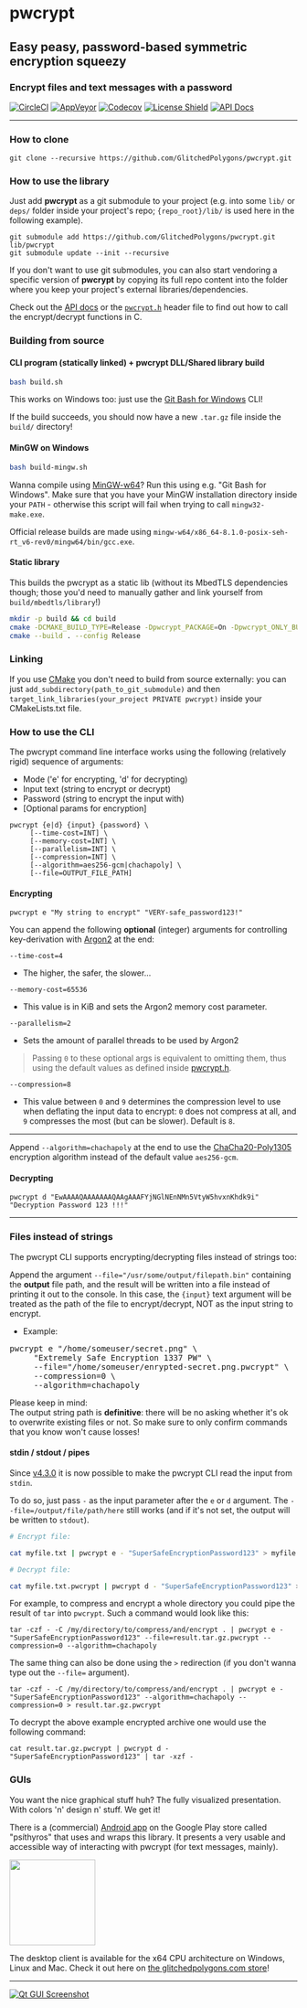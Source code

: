 # pwcrypt
## Easy peasy, password-based symmetric encryption squeezy
### Encrypt files and text messages with a password

[![CircleCI](https://circleci.com/gh/GlitchedPolygons/pwcrypt/tree/master.svg?style=shield)](https://circleci.com/gh/GlitchedPolygons/pwcrypt/tree/master)
[![AppVeyor](https://ci.appveyor.com/api/projects/status/addkmk08sytildbp/branch/master?svg=true)](https://ci.appveyor.com/project/GlitchedPolygons/pwcrypt/branch/master)
[![Codecov](https://codecov.io/gh/GlitchedPolygons/pwcrypt/branch/master/graph/badge.svg)](https://codecov.io/gh/GlitchedPolygons/pwcrypt)
[![License Shield](https://img.shields.io/badge/license-Apache--2.0-orange)](https://github.com/GlitchedPolygons/pwcrypt/blob/master/LICENSE)
[![API Docs](https://img.shields.io/badge/api-docs-informational.svg)](https://glitchedpolygons.github.io/pwcrypt/files.html)

---

### How to clone

`git clone --recursive https://github.com/GlitchedPolygons/pwcrypt.git`

### How to use the library

Just add **pwcrypt** as a git submodule to your project (e.g. into some `lib/` or `deps/` folder inside your project's repo; `{repo_root}/lib/` is used here in the following example).

```
git submodule add https://github.com/GlitchedPolygons/pwcrypt.git lib/pwcrypt
git submodule update --init --recursive
```

If you don't want to use git submodules, you can also start vendoring a specific version of **pwcrypt** by copying its full repo content into the folder where you keep your project's external libraries/dependencies.

Check out the [API docs](https://glitchedpolygons.github.io/pwcrypt/files.html) or the [`pwcrypt.h`](https://github.com/GlitchedPolygons/pwcrypt/blob/master/include/pwcrypt.h) header file to find out how to call the encrypt/decrypt functions in C.

### Building from source

#### CLI program (statically linked) + pwcrypt DLL/Shared library build

```bash
bash build.sh
```
This works on Windows too: just use the [Git Bash for Windows](https://git-scm.com/download/win) CLI!

If the build succeeds, you should now have a new `.tar.gz` file inside the `build/` directory!

#### MinGW on Windows

```bash
bash build-mingw.sh
```
Wanna compile using [MinGW-w64](https://sourceforge.net/projects/mingw-w64/files/Toolchains%20targetting%20Win32/Personal%20Builds/mingw-builds/installer/mingw-w64-install.exe)? Run this using e.g. "Git Bash for Windows". Make sure that you have your MinGW installation directory inside your `PATH` - otherwise this script will fail when trying to call `mingw32-make.exe`.

Official release builds are made using `mingw-w64/x86_64-8.1.0-posix-seh-rt_v6-rev0/mingw64/bin/gcc.exe`.

#### Static library

This builds the pwcrypt as a static lib (without its MbedTLS dependencies though; those you'd need to manually gather and link yourself from `build/mbedtls/library`!)

```bash
mkdir -p build && cd build
cmake -DCMAKE_BUILD_TYPE=Release -Dpwcrypt_PACKAGE=On -Dpwcrypt_ONLY_BUILD_LIB=On ..
cmake --build . --config Release
```

### Linking

If you use [CMake](https://cmake.org) you don't need to build from source externally: 
you can just `add_subdirectory(path_to_git_submodule)` and then `target_link_libraries(your_project PRIVATE pwcrypt)` inside your CMakeLists.txt file.

### How to use the CLI

The pwcrypt command line interface works using the following (relatively rigid) sequence of arguments:

- Mode ('e' for encrypting, 'd' for decrypting)
- Input text (string to encrypt or decrypt)
- Password (string to encrypt the input with)
- [Optional params for encryption]

```
pwcrypt {e|d} {input} {password} \
     [--time-cost=INT] \
     [--memory-cost=INT] \
     [--parallelism=INT] \
     [--compression=INT] \
     [--algorithm=aes256-gcm|chachapoly] \
     [--file=OUTPUT_FILE_PATH]
```

#### Encrypting

`pwcrypt e "My string to encrypt" "VERY-safe_password123!"`

You can append the following **optional** (integer) arguments for controlling key-derivation with [Argon2](https://github.com/P-H-C/phc-winner-argon2) at the end:

`--time-cost=4`
- The higher, the safer, the slower...

`--memory-cost=65536`
- This value is in KiB and sets the Argon2 memory cost parameter.

`--parallelism=2`
- Sets the amount of parallel threads to be used by Argon2

> Passing `0` to these optional args is equivalent to omitting them, thus using the default values 
> as defined inside [pwcrypt.h](https://github.com/GlitchedPolygons/pwcrypt/blob/master/include/pwcrypt.h).

`--compression=8`
- This value between `0` and `9` determines the compression level to use when deflating the input data to encrypt: `0` does not compress at all, and `9` compresses the most (but can be slower). Default is `8`. 

---

Append `--algorithm=chachapoly` at the end to use the [ChaCha20-Poly1305](https://tools.ietf.org/html/rfc7539) encryption algorithm instead of the default value `aes256-gcm`.

#### Decrypting

`pwcrypt d "EwAAAAQAAAAAAAQAAgAAAFYjNGlNEnNMn5VtyW5hvxnKhdk9i" "Decryption Password 123 !!!"`

---

### Files instead of strings

The pwcrypt CLI supports encrypting/decrypting files instead of strings too: <p>
Append the argument `--file="/usr/some/output/filepath.bin"` containing the **output** file path,
and the result will be written into a file instead of printing it out to the console.
In this case, the `{input}` text argument will be treated as the path of the file to encrypt/decrypt, NOT as the input string to encrypt.

* Example:

<pre>
pwcrypt e "/home/someuser/secret.png" \
     "Extremely Safe Encryption 1337 PW" \
     --file="/home/someuser/enrypted-secret.png.pwcrypt" \
     --compression=0 \
     --algorithm=chachapoly
</pre>

Please keep in mind: <br>
The output string path is **definitive**: there will be no asking whether it's ok to overwrite existing files or not. 
So make sure to only confirm commands that you know won't cause losses!

#### stdin / stdout / pipes

Since [v4.3.0](https://github.com/GlitchedPolygons/pwcrypt/releases/tag/4.3.0) it is now possible to make the pwcrypt CLI read the input from `stdin`.

To do so, just pass `-` as the input parameter after the `e` or `d` argument. The `--file=/output/file/path/here` still works (and if it's not set, the output will be written to `stdout`).

```bash
# Encrypt file:

cat myfile.txt | pwcrypt e - "SuperSafeEncryptionPassword123" > myfile.txt.pwcrypt

# Decrypt file:

cat myfile.txt.pwcrypt | pwcrypt d - "SuperSafeEncryptionPassword123" > myfile_decrypted.txt
```

For example, to compress and encrypt a whole directory you could pipe the result of `tar` into `pwcrypt`. Such a command would look like this:

`tar -czf - -C /my/directory/to/compress/and/encrypt . | pwcrypt e - "SuperSafeEncryptionPassword123" --file=result.tar.gz.pwcrypt --compression=0 --algorithm=chachapoly`

The same thing can also be done using the `>` redirection (if you don't wanna type out the `--file=` argument).

`tar -czf - -C /my/directory/to/compress/and/encrypt . | pwcrypt e - "SuperSafeEncryptionPassword123" --algorithm=chachapoly --compression=0 > result.tar.gz.pwcrypt`

To decrypt the above example encrypted archive one would use the following command:

`cat result.tar.gz.pwcrypt | pwcrypt d - "SuperSafeEncryptionPassword123" | tar -xzf -`

### GUIs

You want the nice graphical stuff huh? The fully visualized presentation. With colors 'n' design n' stuff. We get it!

There is a (commercial) [Android app](https://play.google.com/store/apps/details?id=com.glitchedpolygons.pwcrypt) on the Google Play store called "psíthyros" that uses and wraps this library. It presents a very usable and accessible way of interacting with pwcrypt (for text messages, mainly).

<a href="https://play.google.com/store/apps/details?id=com.glitchedpolygons.pwcrypt"><img src="https://api.files.glitchedpolygons.com/api/v1/files/lr51n950no5bq2vm" width="150"></a>

The desktop client is available for the x64 CPU architecture on Windows, Linux and Mac. Check it out here on [the glitchedpolygons.com store](https://glitchedpolygons.com/projects/software/psithyros)!

---

[![Qt GUI Screenshot](https://api.files.glitchedpolygons.com/api/v1/files/gx9piwkhenm5n9c8)](https://glitchedpolygons.com/projects/software/psithyros)
